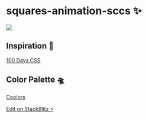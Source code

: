 # squares-animation-sccs ✨

![](square-animation.gif)

## Inspiration 🔮 
[100 Days CSS](https://100dayscss.com/?dayIndex=64)

## Color Palette 🛸
[Coolors](https://coolors.co/f7f4ea-ded9e2-c0b9dd-80a1d4-75c9c8)

[Edit on StackBlitz ⚡️](https://stackblitz.com/edit/squares-animation-sccs)
